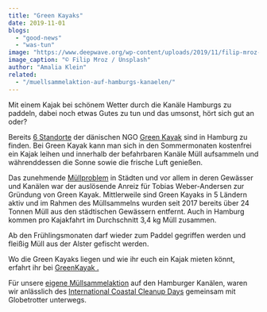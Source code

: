```yaml
---
title: "Green Kayaks"
date: 2019-11-01
blogs: 
  - "good-news"
  - "was-tun"
image: "https://www.deepwave.org/wp-content/uploads/2019/11/filip-mroz-zK049OFP4uI-unsplash-scaled.jpg"
image_caption: "© Filip Mroz / Unsplash"
author: "Amalia Klein"
related: 
  - "/muellsammelaktion-auf-hamburgs-kanaelen/"
---
```


Mit einem Kajak bei schönem Wetter durch die Kanäle Hamburgs zu paddeln, dabei noch etwas Gutes zu tun und das umsonst, hört sich gut an oder?

Bereits [6 Standorte](https://www.greenkayak.org/booking/all/germany/hamburg/) der dänischen NGO [Green Kayak](https://www.greenkayak.org/about-us/) sind in Hamburg zu finden. Bei Green Kayak kann man sich in den Sommermonaten kostenfrei ein Kajak leihen und innerhalb der befahrbaren Kanäle Müll aufsammeln und währenddessen die Sonne sowie die frische Luft genießen.

Das zunehmende [Müllproblem](https://www.deepwave.org/die-ozeane/verschmutzung/) in Städten und vor allem in deren Gewässer und Kanälen war der auslösende Anreiz für Tobias Weber-Andersen zur Gründung von Green Kayak. Mittlerweile sind Green Kayaks in 5 Ländern aktiv und im Rahmen des Müllsammelns wurden seit 2017 bereits über 24 Tonnen Müll aus den städtischen Gewässern entfernt. Auch in Hamburg kommen pro Kajakfahrt im Durchschnitt 3,4 kg Müll zusammen.

Ab den Frühlingsmonaten darf wieder zum Paddel gegriffen werden und fleißig Müll aus der Alster gefischt werden.

Wo die Green Kayaks liegen und wie ihr euch ein Kajak mieten könnt, erfahrt ihr bei [GreenKayak .](https://www.greenkayak.org/booking/all/germany/hamburg/)

Für unsere [eigene Müllsammelaktion](https://www.deepwave.org/muellsammelaktion-auf-hamburgs-kanaelen/) auf den Hamburger Kanälen, waren wir anlässlich des [International Coastal Cleanup Days](https://oceanconservancy.org/trash-free-seas/international-coastal-cleanup/) gemeinsam mit Globetrotter unterwegs.
